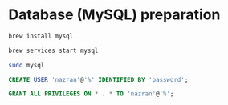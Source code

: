 # Database (MySQL) preparation
```bash
brew install mysql
```
```bash
brew services start mysql
```
```bash
sudo mysql
```
```sql
CREATE USER 'nazran'@'%' IDENTIFIED BY 'password';
```
```sql
GRANT ALL PRIVILEGES ON * . * TO 'nazran'@'%';
```

